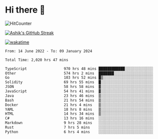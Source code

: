 # Hi there 👋

![HitCounter](https://hits.seeyoufarm.com/api/count/incr/badge.svg?url=https%3A%2F%2Fgithub.com%2Fashrhmn1212%2Fhit-counter)

<!-- ![Contribution Graph](https://github-readme-activity-graph.cyclic.app/graph?username=ashrhmn) -->


<!-- [![Top Langs](https://github-readme-stats.vercel.app/api/top-langs/?username=ashrhmn&layout=compact&theme=synthwave&langs_count=10&card_width=445)](https://github.com/anuraghazra/github-readme-stats) -->

[![Ashik's GitHub Streak](https://github-readme-streak-stats.herokuapp.com/?user=ashrhmn&theme=blood&fire=DD7F1C&background=151515&dates=9f9f9f&border=DD2727)](https://git.io/streak-stats)

<!-- ![Ashik's GitHub stats](https://github-readme-stats.vercel.app/api/?username=ashrhmn&show_icons=true&title_color=fff&icon_color=79ff97&text_color=9f9f9f&bg_color=151515) -->

[![wakatime](https://wakatime.com/badge/user/3df86613-ba63-4631-8e65-0ff18e7becad.svg)](https://wakatime.com/@3df86613-ba63-4631-8e65-0ff18e7becad)

<!--START_SECTION:waka-->

```txt
From: 14 June 2022 - To: 09 January 2024

Total Time: 2,020 hrs 47 mins

TypeScript                 970 hrs 48 mins ████████████░░░░░░░░░░░░░   48.04 %
Other                      574 hrs 2 mins  ███████░░░░░░░░░░░░░░░░░░   28.41 %
Go                         103 hrs 52 mins █▒░░░░░░░░░░░░░░░░░░░░░░░   05.14 %
Solidity                   69 hrs 55 mins  █░░░░░░░░░░░░░░░░░░░░░░░░   03.46 %
JSON                       58 hrs 58 mins  ▓░░░░░░░░░░░░░░░░░░░░░░░░   02.92 %
JavaScript                 54 hrs 41 mins  ▓░░░░░░░░░░░░░░░░░░░░░░░░   02.71 %
Java                       23 hrs 46 mins  ▒░░░░░░░░░░░░░░░░░░░░░░░░   01.18 %
Bash                       21 hrs 54 mins  ▒░░░░░░░░░░░░░░░░░░░░░░░░   01.08 %
Docker                     21 hrs 4 mins   ▒░░░░░░░░░░░░░░░░░░░░░░░░   01.04 %
YAML                       18 hrs 8 mins   ▒░░░░░░░░░░░░░░░░░░░░░░░░   00.90 %
HTML                       14 hrs 34 mins  ▒░░░░░░░░░░░░░░░░░░░░░░░░   00.72 %
C#                         13 hrs 16 mins  ░░░░░░░░░░░░░░░░░░░░░░░░░   00.66 %
Markdown                   9 hrs 28 mins   ░░░░░░░░░░░░░░░░░░░░░░░░░   00.47 %
Rust                       7 hrs 5 mins    ░░░░░░░░░░░░░░░░░░░░░░░░░   00.35 %
Python                     6 hrs 4 mins    ░░░░░░░░░░░░░░░░░░░░░░░░░   00.30 %
```

<!--END_SECTION:waka-->


<!--### Most Used Languages
<img src="https://wakatime.com/share/@ashrhmn/24ecb986-5bf8-4607-af7f-0aab08908d8c.png" />

### Favourite Tools
<img src="https://wakatime.com/share/@ashrhmn/f4e08015-f3bc-460a-9228-95a3ba11c604.png" />-->
